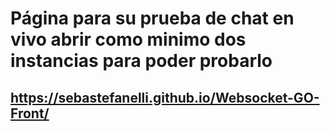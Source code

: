 # Página para su prueba de chat en vivo abrir como minimo dos instancias para poder probarlo 

## https://sebastefanelli.github.io/Websocket-GO-Front/

